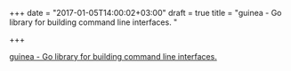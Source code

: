 +++
date = "2017-01-05T14:00:02+03:00"
draft = true
title = "guinea - Go library for building command line interfaces. "

+++

<p><a href="https://t.co/pUrulZRKI9">guinea - Go library for building command line interfaces. </a></p>
